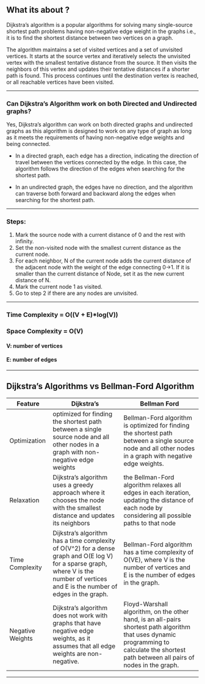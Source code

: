 ## What its about ?

Dijkstra’s algorithm is a popular algorithms for solving many single-source shortest path problems having non-negative edge weight in the graphs i.e., it is to find the shortest distance between two vertices on a graph.

The algorithm maintains a set of visited vertices and a set of unvisited vertices. It starts at the source vertex and iteratively selects the unvisited vertex with the smallest tentative distance from the source. It then visits the neighbors of this vertex and updates their tentative distances if a shorter path is found. This process continues until the destination vertex is reached, or all reachable vertices have been visited.

---

### Can Dijkstra’s Algorithm work on both Directed and Undirected graphs? 

Yes, Dijkstra’s algorithm can work on both directed graphs and undirected graphs as this algorithm is designed to work on any type of graph as long as it meets the requirements of having non-negative edge weights and being connected.

* In a directed graph, each edge has a direction, indicating the direction of travel between the vertices connected by the edge. In this case, the algorithm follows the direction of the edges when searching for the shortest path.

* In an undirected graph, the edges have no direction, and the algorithm can traverse both forward and backward along the edges when searching for the shortest path.

---

### Steps:

1. Mark the source node with a current distance of 0 and the rest with infinity.
1. Set the non-visited node with the smallest current distance as the current node.
1. For each neighbor, N of the current node adds the current distance of the adjacent node with the weight of the edge connecting 0->1. If it is smaller than the current distance of Node, set it as the new current distance of N.
1. Mark the current node 1 as visited.
1. Go to step 2 if there are any nodes are unvisited.

---

### Time Complexity = O((V + E)*log(V))
### Space Complexity = O(V)
#### V: number of vertices
#### E: number of edges

---

## Dijkstra’s Algorithms vs Bellman-Ford Algorithm

Feature | Dijkstra’s | 	Bellman Ford
--- | --- | ---
Optimization | optimized for finding the shortest path between a single source node and all other nodes in a graph with non-negative edge weights | Bellman-Ford algorithm is optimized for finding the shortest path between a single source node and all other nodes in a graph with negative edge weights.
Relaxation | Dijkstra’s algorithm uses a greedy approach where it chooses the node with the smallest distance and updates its neighbors | the Bellman-Ford algorithm relaxes all edges in each iteration, updating the distance of each node by considering all possible paths to that node
Time Complexity | Dijkstra’s algorithm has a time complexity of O(V^2) for a dense graph and O(E log V) for a sparse graph, where V is the number of vertices and E is the number of edges in the graph. | Bellman-Ford algorithm has a time complexity of O(VE), where V is the number of vertices and E is the number of edges in the graph.
Negative Weights | Dijkstra’s algorithm does not work with graphs that have negative edge weights, as it assumes that all edge weights are non-negative. | Floyd-Warshall algorithm, on the other hand, is an all-pairs shortest path algorithm that uses dynamic programming to calculate the shortest path between all pairs of nodes in the graph.

---
